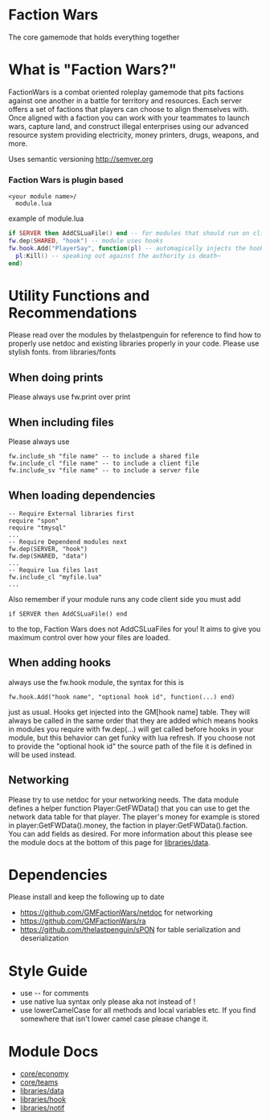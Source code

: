 # Faction Wars
The core gamemode that holds everything together

# What is "Faction Wars?"
FactionWars is a combat oriented roleplay gamemode that pits factions against one another in a battle for territory and resources. Each server offers a set of factions that players can choose to align themselves with. Once aligned with a faction you can work with your teammates to launch wars, capture land, and construct illegal enterprises using our advanced resource system providing electricity, money printers, drugs, weapons, and more. 

Uses semantic versioning http://semver.org

### Faction Wars is plugin based
```
<your module name>/
  module.lua
```
example of module.lua
```Lua
if SERVER then AddCSLuaFile() end -- for modules that should run on client
fw.dep(SHARED, "hook") -- module uses hooks
fw.hook.Add("PlayerSay", function(pl) -- automagically injects the hook into the gamemode table
  pl:Kill() -- speaking out against the authority is death~
end)
```
# Utility Functions and Recommendations
Please read over the modules by thelastpenguin for reference to find how to properly use netdoc and existing libraries properly in your code.
Please use stylish fonts. from libraries/fonts 

## When doing prints
Please always use fw.print over print

## When including files
Please always use
```
fw.include_sh "file name" -- to include a shared file
fw.include_cl "file name" -- to include a client file
fw.include_sv "file name" -- to include a server file
```
## When loading dependencies
```
-- Require External libraries first
require "spon"
require "tmysql"
...
-- Require Dependend modules next
fw.dep(SERVER, "hook")
fw.dep(SHARED, "data")
...
-- Require lua files last
fw.include_cl "myfile.lua"
...
```
Also remember if your module runs any code client side you must add 
```
if SERVER then AddCSLuaFile() end
```
to the top, Faction Wars does not AddCSLuaFiles for you! It aims to give you maximum control over how your files are loaded.
## When adding hooks
always use the fw.hook module, the syntax for this is 
```
fw.hook.Add("hook name", "optional hook id", function(...) end)
```
just as usual. Hooks get injected into the GM[hook name] table. They will always be called in the same order that they are added which means hooks in modules you require with fw.dep(...) will get called before hooks in your module, but this behavior can get funky with lua refresh. If you choose not to provide the "optional hook id" the source path of the file it is defined in will be used instead.

## Networking
Please try to use netdoc for your networking needs. The data module defines a helper function Player:GetFWData() that you can use to get the network data table for that player. The player's money for example is stored in player:GetFWData().money, the faction in player:GetFWData().faction. You can add fields as desired. For more information about this please see the module docs at the bottom of this page for [libraries/data](gamemode/libraries/data/README.md).

# Dependencies
Please install and keep the following up to date
 - https://github.com/GMFactionWars/netdoc for networking
 - https://github.com/GMFactionWars/ra
 - https://github.com/thelastpenguin/sPON for table serialization and deserialization

# Style Guide
 - use -- for comments
 - use native lua syntax only please aka not instead of !
 - use lowerCamelCase for all methods and local variables etc. If you find somewhere that isn't lower camel case please change it.

# Module Docs
 - [core/economy](gamemode/core/economy/README.md)
 - [core/teams](gamemode/core/teams/README.md)
 - [libraries/data](gamemode/libraries/data/README.md)
 - [libraries/hook](gamemode/libraries/hook/README.md)
 - [libraries/notif](gamemode/libraries/notif/README.md)
